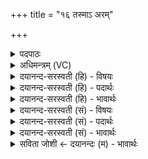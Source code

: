 +++
title = "१६ तस्माऽ अरम्"

+++
<details><summary>पदपाठः</summary>

तस्मै॑। अर॑म्। ग॒मा॒म॒। वः॒। यस्य॑। क्षया॑य। जिन्व॑थ। आपः॑। ज॒नय॑थ। च॒। नः॒। १६।
</details>

<details><summary>अधिमन्त्रम् (VC)</summary>

- आपो देवताः
- सिन्धुद्वीप ऋषिः
- गायत्री
- षड्जः
</details>

<details><summary>दयानन्द-सरस्वती (हि) - विषयः</summary>

फिर उसी विषय को अगले मन्त्र में कहा है ॥
</details>

<details><summary>दयानन्द-सरस्वती (हि) - पदार्थः</summary>

पदार्थान्वयभाषाः -  हे स्त्रियो ! जैसे तुम लोग (नः) हमको (आपः) जलों के तुल्य शान्त (जनयथ) प्रकट करो, वैसे (वः) तुमको हम लोग शान्त प्रकट करें (च) और तुम लोग (यस्य) जिस पति के (क्षयाय) निवास के लिये (जिन्वथ) उसको तृप्त करो (तस्मै) उस के लिये हम लोग (अरम्) पूर्ण सामर्थ्ययुक्त (गमाम) प्राप्त होवें ॥१६ ॥
</details>

<details><summary>दयानन्द-सरस्वती (हि) - भावार्थः</summary>

भावार्थभाषाः -  इस मन्त्र में वाचकलुप्तोपमालङ्कार है। स्त्री-पुरुषों को योग्य है कि परस्पर आनन्द के लिये जल के तुल्य सरलता से वर्तें और शुभ आचरणों के साथ परस्पर सुशोभित ही रहें ॥१६ ॥
</details>

<details><summary>दयानन्द-सरस्वती (सं) - विषयः</summary>

पुनस्तमेव विषयमाह ॥
</details>

<details><summary>दयानन्द-सरस्वती (सं) - पदार्थः</summary>

पदार्थान्वयभाषाः -  हे स्त्रियो ! यथा यूयं नोऽस्मानाप इव शान्ताञ्जनयथ, तथा वो युष्मान् च शान्ता वयं जनयेम यूयं यस्य क्षयाय जिन्वथ तस्मै वयमरंगमाम ॥१६ ॥
</details>

<details><summary>दयानन्द-सरस्वती (सं) - भावार्थः</summary>

भावार्थभाषाः -  अत्र वाचकलुप्तोपमालङ्कारः। स्त्रीपुरुषैः परस्परस्याऽऽनन्दाय जलवत्सरलतया वर्त्तितव्यं शुभाचरणैः परस्परमलंकृतैरेव भवितव्यम् ॥१६ ॥
</details>

<details><summary>सविता जोशी ← दयानन्दः (म) - भावार्थः</summary>

भावार्थभाषाः -  या मंत्रात वाचकलुप्तोपमालंकार आहे. स्री-पुरुषांनी परस्पर आनंदासाठी जलाप्रमाणे शांत राहावे व चांगल्या वर्तनाने परस्पर शोभून दिसावे.
</details>